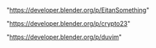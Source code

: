 "https://developer.blender.org/p/EitanSomething"

"https://developer.blender.org/p/crypto23"

"https://developer.blender.org/p/duvim"

 
